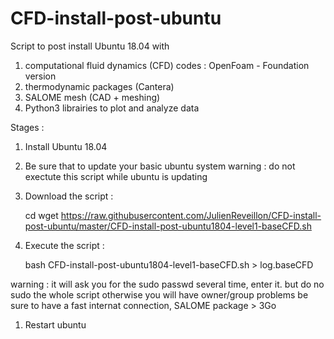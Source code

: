 # CFD-install-post-ubuntu

Script to post install Ubuntu 18.04 with
1. computational fluid dynamics (CFD) codes : OpenFoam - Foundation version
1. thermodynamic packages (Cantera)
1. SALOME mesh (CAD + meshing)
1. Python3 librairies to plot and analyze data

Stages :
1. Install Ubuntu 18.04
1. Be sure that to update your basic ubuntu system
    warning : do not exectute this script while ubuntu is updating
1. Download the script :

    cd
    wget https://raw.githubusercontent.com/JulienReveillon/CFD-install-post-ubuntu/master/CFD-install-post-ubuntu1804-level1-baseCFD.sh
    
1. Execute the script :

    bash CFD-install-post-ubuntu1804-level1-baseCFD.sh > log.baseCFD
    
warning : it will ask you for the sudo passwd several time, enter it.
but do no sudo the whole script otherwise you will have owner/group problems
be sure to have a fast internat connection, SALOME package > 3Go

1. Restart ubuntu
